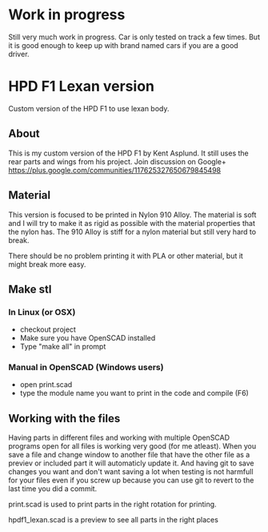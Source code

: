 # Work in progress

Still very much work in progress. Car is only tested on track a few times. But it is good enough to keep up with brand named cars if you are a good driver. 

# HPD F1 Lexan version
Custom version of the HPD F1 to use lexan body. 

## About
This is my custom version of the HPD F1 by Kent Asplund. It still uses the rear parts and wings from his project. Join discussion on Google+ https://plus.google.com/communities/117625327650679845498 

## Material
This version is focused to be printed in Nylon 910 Alloy. The material is soft and I will try to make it as rigid as possible with the material properties that the nylon has. The 910 Alloy is stiff for a nylon material but still very hard to break. 

There should be no problem printing it with PLA or other material, but it might break more easy. 

## Make stl

### In Linux (or OSX)
* checkout project
* Make sure you have OpenSCAD installed
* Type "make all" in prompt

### Manual in OpenSCAD (Windows users)
* open print.scad
* type the module name you want to print in the code and compile (F6)

## Working with the files
Having parts in different files and working with multiple OpenSCAD programs open for all files is working very good (for me atleast). When you save a file and change window to another file that have the other file as a previev or included part it will automaticly update it. And having git to save changes you want and don't want saving a lot when testing is not harmfull for your files even if you screw up because you can use git to revert to the last time you did a commit. 

print.scad is used to print parts in the right rotation for printing. 

hpdf1_lexan.scad is a preview to see all parts in the right places
